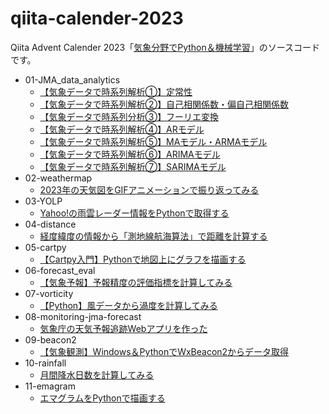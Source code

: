# qiita-calender-2023
Qiita Advent Calender 2023「[気象分野でPython＆機械学習](https://qiita.com/advent-calendar/2023/weather-python-and-ml)」のソースコードです。

- 01-JMA_data_analytics
    - [【気象データで時系列解析①】定常性](https://qiita.com/matsuda_tkm/items/ab7e1e4e527feb815883)
    - [【気象データで時系列解析②】自己相関係数・偏自己相関係数](https://qiita.com/matsuda_tkm/items/8a7958b0127c28c73029)
    - [【気象データで時系列分析③】フーリエ変換](https://qiita.com/matsuda_tkm/items/1e5c68662386a7616793)
    - [【気象データで時系列解析④】ARモデル](https://qiita.com/matsuda_tkm/items/8f0ca38e3b6e03de192d)
    - [【気象データで時系列解析⑤】MAモデル・ARMAモデル](https://qiita.com/matsuda_tkm/items/a6116d5ddf8dea2508c9)
    - [【気象データで時系列解析⑥】ARIMAモデル](https://qiita.com/matsuda_tkm/items/2ed9b56165cd36c3c6c6)
    - [【気象データで時系列解析⑦】SARIMAモデル](https://qiita.com/matsuda_tkm/items/6a373bf1dcc312519479)
- 02-weathermap
    - [2023年の天気図をGIFアニメーションで振り返ってみる](https://qiita.com/matsuda_tkm/items/f8352c9baeebb296e3ed)
- 03-YOLP
    - [Yahoo!の雨雲レーダー情報をPythonで取得する](https://qiita.com/matsuda_tkm/items/778caac168ad95863ebd)
- 04-distance
    - [経度緯度の情報から「測地線航海算法」で距離を計算する](https://qiita.com/matsuda_tkm/items/4eba5632535ca2f699b4)
- 05-cartpy
    - [【Cartpy入門】Pythonで地図上にグラフを描画する](https://qiita.com/matsuda_tkm/items/4566b81f7341b155688a)
- 06-forecast_eval
    - [【気象予報】予報精度の評価指標を計算してみる](https://qiita.com/matsuda_tkm/items/da4e99b905a6d895be00)
- 07-vorticity
    - [【Python】風データから渦度を計算してみる](https://qiita.com/matsuda_tkm/items/2f25debc907de3815849)
- 08-monitoring-jma-forecast
    - [気象庁の天気予報追跡Webアプリを作った](https://qiita.com/matsuda_tkm/items/94347eac9bedc028faeb)
- 09-beacon2
    - [【気象観測】Windows＆PythonでWxBeacon2からデータ取得](https://qiita.com/matsuda_tkm/items/a964399f583aab3803ce)
- 10-rainfall
    - [月間降水日数を計算してみる](https://qiita.com/matsuda_tkm/items/65e0d84f6b343b8c330c)
- 11-emagram
    - [エマグラムをPythonで描画する](https://qiita.com/matsuda_tkm/items/d5b26d91a64f26b5b701)
